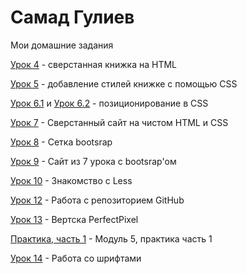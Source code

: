 

# Самад Гулиев
Мои домашние задания

[Урок 4](https://codepen.io/L1mor/pen/ZXpVaJ) - сверстанная книжка на HTML 

[Урок 5](https://codepen.io/L1mor/pen/ZXBEzN) - добавление стилей книжке с помощью CSS

[Урок 6.1](https://codepen.io/L1mor/pen/jGVJjg) и [Урок 6.2](https://codepen.io/L1mor/pen/ZXBZEQ) - позиционирование в CSS 

[Урок 7](https://samadgul1ev.github.io/lesson_7/) - Сверстанный сайт на чистом HTML и CSS 

[Урок 8](https://samadgul1ev.github.io/lesson_8/) - Сетка bootsrap 

[Урок 9](https://samadgul1ev.github.io/lesson_9/) - Сайт из 7 урока с bootsrap'ом

[Урок 10](https://samadgul1ev.github.io/main.less) - Знакомство с Less

[Урок 12](https://samadgul1ev.github.io/) - Работа с репозиторием GitHub

[Урок 13](https://samadgul1ev.github.io/PerfectPixel/) - Вертска PerfectPixel

[Практика, часть 1](https://samadgul1ev.github.io/practic_part1/src/) - Модуль 5, практика часть 1

[Урок 14](samadgul1ev.github.io/lesson_14_fonts/) - Работа со шрифтами
